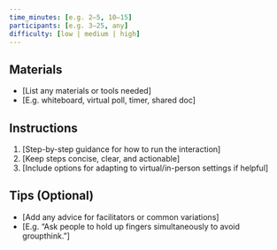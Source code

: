 ```yaml
---
time_minutes: [e.g. 2–5, 10–15]
participants: [e.g. 3–25, any]
difficulty: [low | medium | high]
---
```


## Materials
- [List any materials or tools needed]
- [E.g. whiteboard, virtual poll, timer, shared doc]

## Instructions
1. [Step-by-step guidance for how to run the interaction]
2. [Keep steps concise, clear, and actionable]
3. [Include options for adapting to virtual/in-person settings if helpful]

## Tips (Optional)
- [Add any advice for facilitators or common variations]
- [E.g. “Ask people to hold up fingers simultaneously to avoid groupthink.”]
